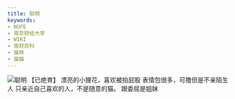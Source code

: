 ```yaml
---
title: 聪明
keywords:
- NUFE
- 南京财经大学
- WIKI
- 南财百科
- 猫咪
- 猫猫
---
```

![聪明](/mao/聪明.jpg)
【已绝育】
漂亮的小狸花，喜欢被拍屁股
表情包很多，可撸但是不亲陌生人
只亲近自己喜欢的人，不是随意的猫。
跟委屈是姐妹